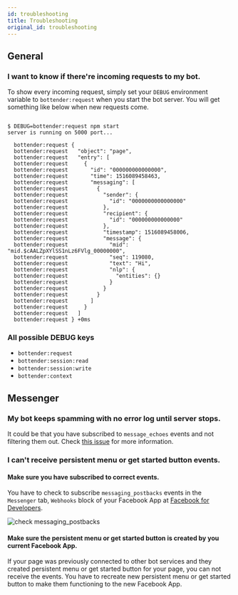 ```yaml
---
id: troubleshooting
title: Troubleshooting
original_id: troubleshooting
---
```

## General

### I want to know if there're incoming requests to my bot.

To show every incoming request, simply set your `DEBUG` environment variable to `bottender:request` when you start the bot server. You will get something like below when new requests come.

```

$ DEBUG=bottender:request npm start
server is running on 5000 port...

  bottender:request {
  bottender:request   "object": "page",
  bottender:request   "entry": [
  bottender:request     {
  bottender:request       "id": "000000000000000",
  bottender:request       "time": 1516089458463,
  bottender:request       "messaging": [
  bottender:request         {
  bottender:request           "sender": {
  bottender:request             "id": "0000000000000000"
  bottender:request           },
  bottender:request           "recipient": {
  bottender:request             "id": "000000000000000"
  bottender:request           },
  bottender:request           "timestamp": 1516089458006,
  bottender:request           "message": {
  bottender:request             "mid": "mid.$cAALZpXYlSS1nLz6FVlg_00000000",
  bottender:request             "seq": 119080,
  bottender:request             "text": "Hi",
  bottender:request             "nlp": {
  bottender:request               "entities": {}
  bottender:request             }
  bottender:request           }
  bottender:request         }
  bottender:request       ]
  bottender:request     }
  bottender:request   ]
  bottender:request } +0ms

```

### All possible DEBUG keys

-   `bottender:request`
-   `bottender:session:read`
-   `bottender:session:write`
-   `bottender:context`

## Messenger

### My bot keeps spamming with no error log until server stops.

It could be that you have subscribed to `message_echoes` events and not filtering them out. Check [this issue](https://github.com/Yoctol/bottender/issues/134) for more information.

### I can't receive persistent menu or get started button events.

#### Make sure you have subscribed to correct events.

You have to check to subscribe `messaging_postbacks` events in the `Messenger` tab, `Webhooks` block of your Facebook App at [Facebook for Developers](https://developers.facebook.com/).

![check messaging_postbacks](https://user-images.githubusercontent.com/1003146/34977945-88a32732-fad7-11e7-8896-70a88cb6dfd1.PNG)

#### Make sure the persistent menu or get started button is created by you current Facebook App.

If your page was previously connected to other bot services and they created persistent menu or get started button for your page, you can not receive the events. You have to recreate new persistent menu or get started button to make them functioning to the new Facebook App.
